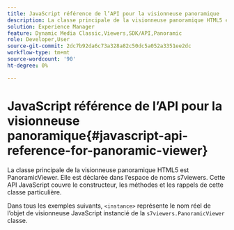 ```yaml
---
title: JavaScript référence de l’API pour la visionneuse panoramique
description: La classe principale de la visionneuse panoramique HTML5 est PanoramicViewer. Elle est déclarée dans l’espace de noms s7viewers. Cette API JavaScript couvre le constructeur, les méthodes et les rappels de cette classe particulière.
solution: Experience Manager
feature: Dynamic Media Classic,Viewers,SDK/API,Panoramic
role: Developer,User
source-git-commit: 2dc7b92da6c73a328a82c50dc5a052a3351ee2dc
workflow-type: tm+mt
source-wordcount: '90'
ht-degree: 0%

---
```


# JavaScript référence de l’API pour la visionneuse panoramique{#javascript-api-reference-for-panoramic-viewer}

La classe principale de la visionneuse panoramique HTML5 est PanoramicViewer. Elle est déclarée dans l’espace de noms s7viewers. Cette API JavaScript couvre le constructeur, les méthodes et les rappels de cette classe particulière.

Dans tous les exemples suivants, `<instance>` représente le nom réel de l’objet de visionneuse JavaScript instancié de la `s7viewers.PanoramicViewer` classe.
